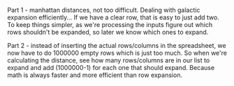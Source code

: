 Part 1 - manhattan distances, not too difficult.  Dealing with galactic expansion efficiently...  If we have a clear row, that is easy to just add two.  To keep things simpler, as we're processing the inputs figure out which rows shouldn't be expanded, so later we know which ones to expand.  

Part 2 - instead of inserting the actual rows/columns in the spreadsheet, we now have to do 1000000 empty rows which is just too much.  So when we're calculating the distance, see how many rows/columns are in our list to expand and add (1000000-1) for each one that should expand.  Because math is always faster and more efficient than row expansion.